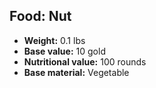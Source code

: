 ## Food: Nut

- **Weight:** 0.1 lbs
- **Base value:** 10 gold
- **Nutritional value:** 100 rounds
- **Base material:** Vegetable
